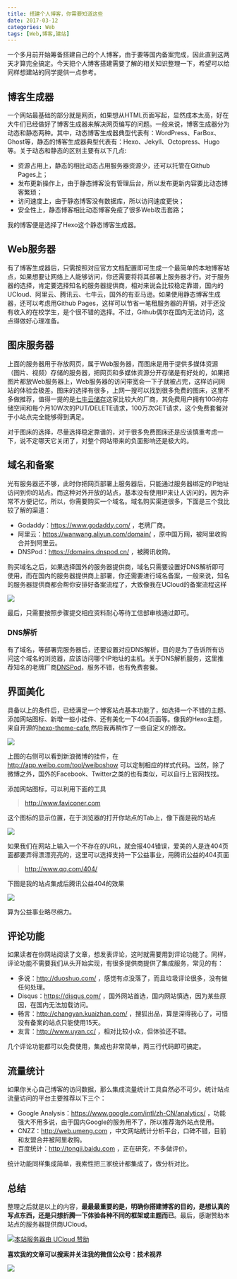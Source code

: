```yaml
---
title: 搭建个人博客，你需要知道这些
date: 2017-03-12
categories: Web
tags: [Web,博客,建站]
---
```


一个多月前开始筹备搭建自己的个人博客，由于要等国内备案完成，因此直到这两天才算完全搞定。今天把个人博客搭建需要了解的相关知识整理一下，希望可以给同样想建站的同学提供一点参考。

<!-- more -->

## 博客生成器

一个网站最基础的部分就是网页，如果想从HTML页面写起，显然成本太高，好在大牛们已经做好了博客生成器来解决网页编写的问题。一般来说，博客生成器分为动态和静态两种。其中，动态博客生成器典型代表有：WordPress、FarBox、Ghost等，静态的博客生成器典型代表有：Hexo、Jekyll、Octopress、Hugo等。关于动态和静态的区别主要有以下几点:

- 资源占用上，静态的相比动态占用服务器资源少，还可以托管在Github Pages上；
- 发布更新操作上，由于静态博客没有管理后台，所以发布更新内容要比动态博客繁琐；
- 访问速度上，由于静态博客没有数据库，所以访问速度更快；
- 安全性上，静态博客相比动态博客免疫了很多Web攻击套路；

我的博客便是选择了Hexo这个静态博客生成器。

## Web服务器

有了博客生成器后，只需按照对应官方文档配置即可生成一个最简单的本地博客站点，如果想要让网络上人能够访问，你还需要将将其部署上服务器才行。对于服务器的选择，肯定要选择知名的服务器提供商，相对来说会比较稳定靠谱，国内的UCloud、阿里云、腾讯云、七牛云，国外的有亚马逊。如果使用静态博客生成器，还可以考虑用Github Pages，这样可以节省一笔租服务器的开销，对于还没有收入的在校学生，是个很不错的选择。不过，Github偶尔在国内无法访问，这点得做好心理准备。

## 图床服务器

上面的服务器用于存放网页，属于Web服务器，而图床是用于提供多媒体资源（图片、视频）存储的服务器，把网页和多媒体资源分开存储是有好处的，如果把图片都放Web服务器上，Web服务器的访问带宽会一下子就被占完，这样访问网站的体验会极差。图床的选择有很多，上网一搜可以找到很多免费的图床，这里不多做推荐，值得一提的是[七牛云储存](https://www.qiniu.com/)这家比较大的厂商，其免费用户拥有10G的存储空间和每个月10W次的PUT/DELETE请求，100万次GET请求，这个免费套餐对于小站点完全能够得到满足。

对于图床的选择，尽量选择稳定靠谱的，对于很多免费图床还是应该慎重考虑一下，说不定哪天它关闭了，对整个网站带来的负面影响还是极大的。

## 域名和备案

光有服务器还不够，此时你把网页部署上服务器后，只能通过服务器绑定的IP地址访问到你的站点。而这种对外开放的站点，基本没有使用IP来让人访问的，因为非常不方便记忆，所以，你需要购买一个域名。域名购买渠道很多，下面是三个我比较了解的渠道：

- Godaddy：https://www.godaddy.com/ ，老牌厂商。
- 阿里云：https://wanwang.aliyun.com/domain/ ，原中国万网，被阿里收购合并到阿里云。
- DNSPod：https://domains.dnspod.cn/ ，被腾讯收购。

购买域名之后，如果选择国外的服务器提供商，域名只需要设置好DNS解析即可使用，而在国内的服务器提供商上部署，你还需要进行域名备案，一般来说，知名的服务器提供商都会帮你安排好备案流程了，大致像我在UCloud的备案流程这样

![](https://diycode.b0.upaiyun.com/photo/2017/0603e9c181f57f23e6e84ad46d570b3b.png)

最后，只需要按照步骤提交相应资料耐心等待工信部审核通过即可。

### DNS解析

有了域名，等部署完服务器后，还要设置对应DNS解析，目的是为了告诉所有访问这个域名的浏览器，应该访问哪个IP地址的主机。关于DNS解析服务，这里推荐知名的老牌厂商[DNSPod](https://www.dnspod.cn)，服务不错，也有免费套餐。

## 界面美化

具备以上的条件后，已经满足一个博客站点基本功能了，如选择一个不错的主题、添加网站图标、新增一些小挂件、还有美化一下404页面等。像我的Hexo主题，来自开源的[hexo-theme-cafe](https://github.com/giscafer/hexo-theme-cafe),然后我再稍作了一些自定义的修改。

![](https://diycode.b0.upaiyun.com/photo/2017/07d7235b2a0c3981e89c9d3f23dcb6d3.png)

上图的右侧可以看到新浪微博的挂件，在 http://app.weibo.com/tool/weiboshow 可以定制相应的样式代码。当然，除了微博之外，国外的Facebook、Twitter之类的也有类似，可以自行上官网找找。

添加网站图标，可以利用下面的工具

> http://www.faviconer.com

这个图标的显示位置，在于浏览器的打开你站点的Tab上，像下面是我的站点

![](https://diycode.b0.upaiyun.com/photo/2017/f49c1935f5685ed814a42281e9962b3e.png)

如果我们在网站上输入一个不存在的URL，就会报404错误，爱美的人是连404页面都要弄得漂漂亮亮的，这里可以选择支持一下公益事业，用腾讯公益的404页面

> http://www.qq.com/404/

下图是我的站点集成后腾讯公益404的效果

![](https://diycode.b0.upaiyun.com/photo/2017/42a9a5db752758260c395013cbdede63.png)

算为公益事业略尽绵力。

## 评论功能

如果读者在你网站阅读了文章，想发表评论，这时就需要用到评论功能了。同样，评论功能不需要我们从头开始实现，有很多提供商提供了集成服务，常见的有：

- 多说：http://duoshuo.com/ ，感觉有点没落了，而且垃圾评论很多，没有做任何处理。
- Disqus：https://disqus.com/ ，国外网站首选，国内网站慎选，因为某些原因，在国内无法加载访问。
- 畅言：http://changyan.kuaizhan.com/ ，搜狐出品，算是深得我心了，可惜没有备案的站点只能使用15天。
- 友言：http://www.uyan.cc/ ，相对比较小众，但体验还不错。

几个评论功能都可以免费使用，集成也非常简单，两三行代码即可搞定。

## 流量统计

如果你关心自己博客的访问数据，那么集成流量统计工具自然必不可少。统计站点流量访问的平台主要推荐以下三个：

- Google Analysis：https://www.google.com/intl/zh-CN/analytics/ ，功能强大不用多说，由于国内Google的服务用不了，所以推荐海外站点使用。
- CNZZ：http://web.umeng.com ，中文网站统计分析平台，口碑不错，目前和友盟合并被阿里收购。
- 百度统计：http://tongji.baidu.com ，正在研究，不多做评价。

统计功能同样集成简单，我索性把三家统计都集成了，做分析对比。

## 总结

整理之后就是以上的内容，**最最最重要的是，明确你搭建博客的目的，是想认真的写点东西，还是只想折腾一下体验各种不同的框架或主题而已**。最后，感谢赞助本站点的服务器提供商UCloud。

[![本站服务器由 UCloud 赞助](https://diycode.b0.upaiyun.com/photo/2017/e5755b6e776ce830fccf7d7741e8a9a3.png)](https://www.ucloud.cn/)

**喜欢我的文章可以搜索并关注我的微信公众号：技术视界**

![](https://diycode.b0.upaiyun.com/photo/2017/a3fc893f2cf4d4ab33ac32666d00a793.jpg)